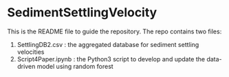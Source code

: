 # SedimentSettlingVelocity

This is the README file to guide the repository.
The repo contains two files:
1. SettlingDB2.csv : the aggregated database for sediment settling velocities
2. Script4Paper.ipynb : the Python3 script to develop and update the data-driven model using random forest
